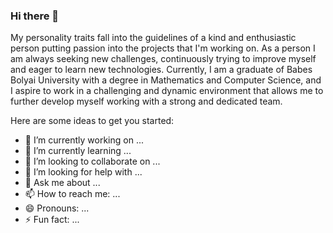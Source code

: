 ### Hi there 👋

My personality traits fall into the guidelines of a kind and enthusiastic person putting passion into the projects that I'm working on. As a person I am always seeking new challenges, continuously trying to improve myself and eager to learn new technologies. Currently, I am a graduate of Babes Bolyai University with a degree in Mathematics and Computer Science, and I aspire to work in a challenging and dynamic environment that allows me to further develop myself working with a strong and dedicated team.

Here are some ideas to get you started:

- 🔭 I’m currently working on ...
- 🌱 I’m currently learning ...
- 👯 I’m looking to collaborate on ...
- 🤔 I’m looking for help with ...
- 💬 Ask me about ...
- 📫 How to reach me: ...
- 😄 Pronouns: ...
- ⚡ Fun fact: ...
